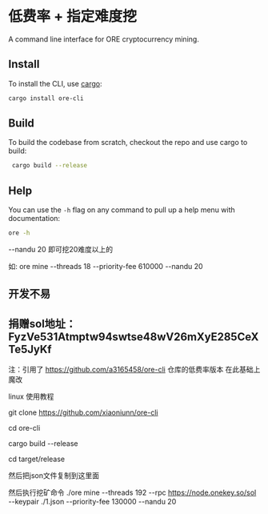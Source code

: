 # 低费率 + 指定难度挖

A command line interface for ORE cryptocurrency mining.

## Install

To install the CLI, use [cargo](https://doc.rust-lang.org/cargo/getting-started/installation.html):

```sh
cargo install ore-cli
```

## Build

To build the codebase from scratch, checkout the repo and use cargo to build:

```sh
 cargo build --release
```

## Help

You can use the `-h` flag on any command to pull up a help menu with documentation:

```sh
ore -h
```

--nandu 20 即可挖20难度以上的

如:
ore mine --threads 18 --priority-fee 610000 --nandu 20


## 开发不易  

## 捐赠sol地址： FyzVe531Atmptw94swtse48wV26mXyE285CeXTe5JyKf


注：引用了 https://github.com/a3165458/ore-cli 仓库的低费率版本  在此基础上魔改




linux 使用教程

git clone https://github.com/xiaoniunn/ore-cli

cd ore-cli

cargo build --release

cd target/release

然后把json文件复制到这里面 

然后执行挖矿命令
./ore mine --threads 192 --rpc https://node.onekey.so/sol --keypair ./1.json --priority-fee 130000 --nandu 20